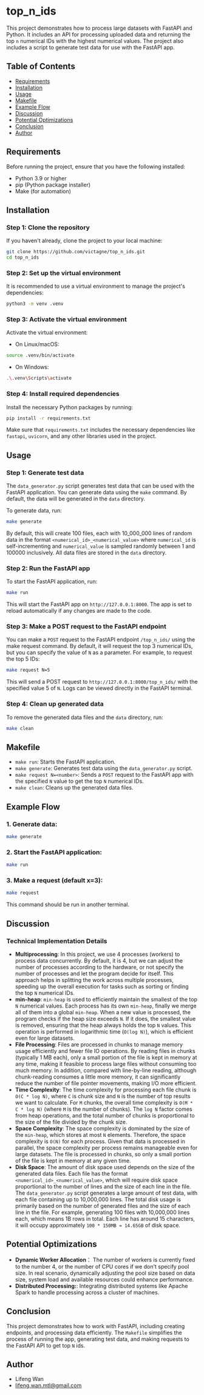 # top_n_ids
This project demonstrates how to process large datasets with FastAPI and Python. It includes an API for processing uploaded data and returning the top `n` numerical IDs with the highest numerical values. The project also includes a script to generate test data for use with the FastAPI app.

## Table of Contents

- [Requirements](#Requirements)
- [Installation](#Installation)
- [Usage](#Usage)
- [Makefile](#Makefile)
- [Example Flow](#Example-Flow)
- [Discussion](#Discussion)
- [Potential Optimizations](#Potential-Optimizations)
- [Conclusion](#Conclusion)
- [Author](#Author)

## Requirements
Before running the project, ensure that you have the following installed:
- Python 3.9 or higher
- pip (Python package installer)
- Make (for automation)

## Installation

### Step 1: Clone the repository

If you haven't already, clone the project to your local machine:

```bash
git clone https://github.com/victagne/top_n_ids.git
cd top_n_ids
```

### Step 2: Set up the virtual environment

It is recommended to use a virtual environment to manage the project's dependencies:

```bash
python3 -m venv .venv
```
### Step 3: Activate the virtual environment

Activate the virtual environment:

- On Linux/macOS:
```bash
source .venv/bin/activate
```

- On Windows:
```bash
.\.venv\Scripts\activate
```

### Step 4: Install required dependencies

Install the necessary Python packages by running:
```bash
pip install -r requirements.txt
```
Make sure that `requirements.txt` includes the necessary dependencies like `fastapi`, `uvicorn`, and any other libraries used in the project.

## Usage
### Step 1: Generate test data
The `data_generator.py` script generates test data that can be used with the FastAPI application. You can generate data using the `make` command.
By default, the data will be generated in the `data` directory.

To generate data, run:
```bash
make generate
```
By default, this will create 100 files, each with 10_000_000 lines of random data in the format `<numerical_id>_<numerical_value>` where `numerical_id` is self-incrementing and `numerical_value` is sampled randomly between 1 and 100000 inclusively. All data files are stored in the `data` directory.

### Step 2: Run the FastAPI app
To start the FastAPI application, run:
```bash
make run
```
This will start the FastAPI app on `http://127.0.0.1:8000`. The app is set to reload automatically if any changes are made to the code.

### Step 3: Make a POST request to the FastAPI endpoint
You can make a `POST` request to the FastAPI endpoint `/top_n_ids/` using the make request command.
By default, it will request the top 3 numerical IDs, but you can specify the value of `N` as a parameter. For example, to request the top 5 IDs:
```bash
make request N=5
```
This will send a POST request to `http://127.0.0.1:8000/top_n_ids/` with the specified value 5 of `N`.
Logs can be viewed directly in the FastAPI terminal.

### Step 4: Clean up generated data
To remove the generated data files and the `data` directory, run:
```bash
make clean
```

## Makefile
- `make run`: Starts the FastAPI application.
- `make generate`: Generates test data using the `data_generator.py` script.
- `make request N=<number>`: Sends a `POST` request to the FastAPI app with the specified `N` value to get the top `N` numerical IDs.
- `make clean`: Cleans up the generated data files.

## Example Flow
### 1. Generate data:
```bash
make generate
```

### 2. Start the FastAPI application:
```bash
make run
```

### 3. Make a request (default x=3):
```bash
make request
```
This command should be run in another terminal.

## Discussion

### Technical Implementation Details
- **Multiprocessing**: In this project, we use 4 processes (workers) to process data concurrently. By default, it is 4, but we can adjust the number of processes according to the hardware, or not specify the number of processes and let the program decide for itself. This approach helps in splitting the work across multiple processes, speeding up the overall execution for tasks such as sorting or finding the top `N` numerical IDs.
- **min-heap**: `min-heap` is used to efficiently maintain the smallest of the top `N` numerical values. Each process has its own `min-heap`, finally we merge all of them into a global `min-heap`. When a new value is processed, the program checks if the heap size exceeds `N`. If it does, the smallest value is removed, ensuring that the heap always holds the top `N` values. This operation is performed in logarithmic time (`O(log N)`), which is efficient even for large datasets.
- **File Processing**: Files are processed in chunks to manage memory usage efficiently and fewer file IO operations. By reading files in chunks (typically 1 MB each), only a small portion of the file is kept in memory at any time, making it feasible to process large files without consuming too much memory. In addition, compared with line-by-line reading, although chunk-reading consumes a little more memory, it can significantly reduce the number of file pointer movements, making I/O more efficient.
- **Time Complexity**: The time complexity for processing each file chunk is `O(C * log N)`, where `C` is chunk size and `N` is the number of top results we want to calculate. For `M` chunks, the overall time complexity is `O(M * C * log N)` (where `M` is the number of chunks). The `log N` factor comes from heap operations, and the total number of chunks is proportional to the size of the file divided by the chunk size.
- **Space Complexity**: The space complexity is dominated by the size of the `min-heap`, which stores at most `N` elements. Therefore, the space complexity is `O(N)` for each process. Given that data is processed in parallel, the space complexity per process remains manageable even for large datasets. The file is processed in chunks, so only a small portion of the file is kept in memory at any given time.
- **Disk Space**: The amount of disk space used depends on the size of the generated data files. Each file has the format `<numerical_id>_<numerical_value>`, which will require disk space proportional to the number of lines and the size of each line in the file. The `data_generator.py` script generates a large amount of test data, with each file containing up to 10,000,000 lines. The total disk usage is primarily based on the number of generated files and the size of each line in the file. For example, generating 100 files with 10,000,000 lines each, which means 1B rows in total. Each line has around 15 characters, it will occupy approximately `100 * 150MB ≈ 14.65GB` of disk space.

## Potential Optimizations
- **Dynamic Worker Allocation**： The number of workers is currently fixed to the number 4, or the number of CPU cores if we don't specify pool size. In real scenario, dynamically adjusting the pool size based on data size, system load and available resources could enhance performance.
- **Distributed Processing:**: Integrating distributed systems like Apache Spark to handle processing across a cluster of machines.

## Conclusion
This project demonstrates how to work with FastAPI, including creating endpoints, and processing data efficiently. The `Makefile` simplifies the process of running the app, generating test data, and making requests to the FastAPI API to get top `N` ids.

## Author
- Lifeng Wan
- lifeng.wan.mtl@gmail.com